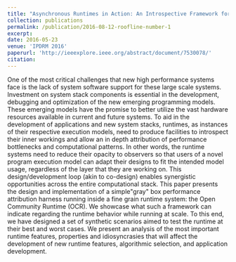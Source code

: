 ```yaml
---
title: "Asynchronous Runtimes in Action: An Introspective Framework for a Next Gen Runtime"
collection: publications
permalink: /publication/2016-08-12-roofline-number-1
excerpt:
date: 2016-05-23
venue: 'IPDRM 2016'
paperurl: 'http://ieeexplore.ieee.org/abstract/document/7530078/'
citation:
---
```

One of the most critical challenges that new high performance systems face is the lack of system software support for these large scale systems. Investment on system stack components is essential in the development, debugging and optimization of the new emerging programming models. These emerging models have the promise to better utilize the vast hardware resources available in current and future systems. To aid in the development of applications and new system stacks, runtimes, as instances of their respective execution models, need to produce facilities to introspect their inner workings and allow an in depth attribution of performance bottlenecks and computational patterns. In other words, the runtime systems need to reduce their opacity to observers so that users of a novel program execution model can adapt their designs to fit the intended model usage, regardless of the layer that they are working on. This design/development loop (akin to co-design) enables synergistic opportunities across the entire computational stack. This paper presents the design and implementation of a simple"gray" box performance attribution harness running inside a fine grain runtime system: the Open Community Runtime (OCR). We showcase what such a framework can indicate regarding the runtime behavior while running at scale. To this end, we have designed a set of synthetic scenarios aimed to test the runtime at their best and worst cases. We present an analysis of the most important runtime features, properties and idiosyncrasies that will affect the development of new runtime features, algorithmic selection, and application development.
